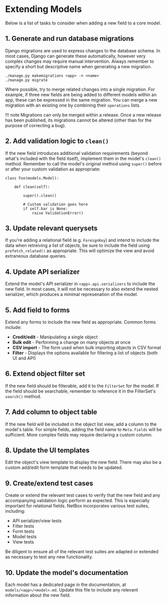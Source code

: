 # Extending Models

Below is a list of tasks to consider when adding a new field to a core model.

## 1. Generate and run database migrations

Django migrations are used to express changes to the database schema. In most cases, Django can generate these automatically, however very complex changes may require manual intervention. Always remember to specify a short but descriptive name when generating a new migration.

```
./manage.py makemigrations <app> -n <name>
./manage.py migrate
```

Where possible, try to merge related changes into a single migration. For example, if three new fields are being added to different models within an app, these can be expressed in the same migration. You can merge a new migration with an existing one by combining their `operations` lists.

!!! note
    Migrations can only be merged within a release. Once a new release has been published, its migrations cannot be altered (other than for the purpose of correcting a bug).

## 2. Add validation logic to `clean()`

If the new field introduces additional validation requirements (beyond what's included with the field itself), implement them in the model's `clean()` method. Remember to call the model's original method using `super()` before or after your custom validation as appropriate:

```
class Foo(models.Model):

    def clean(self):

        super().clean()

        # Custom validation goes here
        if self.bar is None:
            raise ValidationError()
```

## 3. Update relevant querysets

If you're adding a relational field (e.g. `ForeignKey`) and intend to include the data when retreiving a list of objects, be sure to include the field using `prefetch_related()` as appropriate. This will optimize the view and avoid extraneous database queries.

## 4. Update API serializer

Extend the model's API serializer in `<app>.api.serializers` to include the new field. In most cases, it will not be necessary to also extend the nested serializer, which produces a minimal represenation of the model.

## 5. Add field to forms

Extend any forms to include the new field as appropriate. Common forms include:

* **Credit/edit** - Manipulating a single object
* **Bulk edit** - Performing a change on many objects at once
* **CSV import** - The form used when bulk importing objects in CSV format
* **Filter** - Displays the options available for filtering a list of objects (both UI and API)

## 6. Extend object filter set

If the new field should be filterable, add it to the `FilterSet` for the model. If the field should be searchable, remember to reference it in the FilterSet's `search()` method.

## 7. Add column to object table

If the new field will be included in the object list view, add a column to the model's table. For simple fields, adding the field name to `Meta.fields` will be sufficient. More complex fields may require declaring a custom column.

## 8. Update the UI templates

Edit the object's view template to display the new field. There may also be a custom add/edit form template that needs to be updated.

## 9. Create/extend test cases

Create or extend the relevant test cases to verify that the new field and any accompanying validation logic perform as expected. This is especially important for relational fields. NetBox incorporates various test suites, including:

* API serializer/view tests
* Filter tests
* Form tests
* Model tests
* View tests

Be diligent to ensure all of the relevant test suites are adapted or extended as necessary to test any new functionality.

## 10. Update the model's documentation

Each model has a dedicated page in the documentation, at `models/<app>/<model>.md`. Update this file to include any relevant information about the new field.
